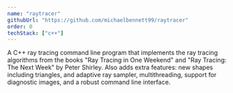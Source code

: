 ```yaml
---
name: "raytracer"
githubUrl: "https://github.com/michaelbennett99/raytracer"
order: 0
techStack: ["c++"]
---
```


A C++ ray tracing command line program that implements the ray tracing
algorithms from the books "Ray Tracing in One Weekend" and "Ray Tracing: The
Next Week" by Peter Shirley. Also adds extra features: new shapes including
triangles, and adaptive ray sampler, multithreading, support for diagnostic
images, and a robust command line interface.
